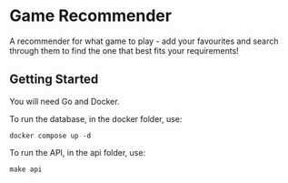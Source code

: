# Game Recommender

A recommender for what game to play - add your favourites and search through them to find the one that best fits your requirements!

## Getting Started

You will need Go and Docker.

To run the database, in the docker folder, use:

```
docker compose up -d
```

To run the API, in the api folder, use:

```
make api
```

